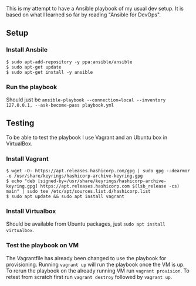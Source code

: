This is my attempt to have a Ansible playbook of my usual dev setup.
It is based on what I learned so far by reading "Ansible for DevOps".

## Setup
### Install Ansbile
```shell
$ sudo apt-add-repository -y ppa:ansible/ansible
$ sudo apt-get update 
$ sudo apt-get install -y ansible
```
### Run the playbook
Should just be `ansible-playbook --connection=local --inventory 127.0.0.1, --ask-become-pass playbook.yml`

## Testing
To be able to test the playbook I use Vagrant and an Ubuntu box in VirtualBox.
### Install Vagrant
```shell
$ wget -O- https://apt.releases.hashicorp.com/gpg | sudo gpg --dearmor -o /usr/share/keyrings/hashicorp-archive-keyring.gpg
$ echo "deb [signed-by=/usr/share/keyrings/hashicorp-archive-keyring.gpg] https://apt.releases.hashicorp.com $(lsb_release -cs) main" | sudo tee /etc/apt/sources.list.d/hashicorp.list
$ sudo apt update && sudo apt install vagrant
```
### Install Virtualbox
Should be available from Ubuntu packages, just
`sudo apt install virtualbox`.

### Test the playbook on VM
The Vagrantfile has already been changed to use the playbook for provisioning.
Running `vagrant up` will run the playbook once the VM is up.
To rerun the playbook on the already running VM run `vagrant provision`.
To retest from scratch first run `vagrant destroy` followed by `vagrant up`.

